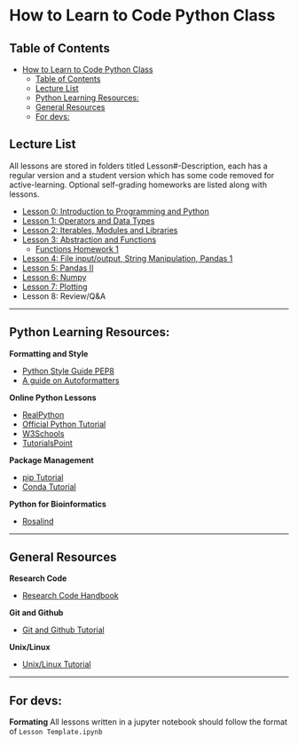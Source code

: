# How to Learn to Code Python Class

## Table of Contents
- [How to Learn to Code Python Class](#how-to-learn-to-code-python-class)
  - [Table of Contents](#table-of-contents)
  - [Lecture List](#lecture-list)
  - [Python Learning Resources:](#python-learning-resources)
  - [General Resources](#general-resources)
  - [For devs:](#for-devs)

## Lecture List

All lessons are stored in folders titled Lesson#-Description, each has a regular version and a student version which has some code removed for active-learning. Optional self-grading homeworks are listed along with lessons.

- [Lesson 0: Introduction to Programming and Python](/Lesson_1_Basics/Lesson_1.ipynb)
- [Lesson 1: Operators and Data Types](/Lesson_1_Basics/Lesson_1.ipynb)
- [Lesson 2: Iterables, Modules and Libraries](/Lesson_2_Control_Structs/Lesson_2_Control_structs_teacher.ipynb)
- [Lesson 3: Abstraction and Functions](/Lesson_3_Abstraction_Functions/Lesson_3.ipynb)
  - [Functions Homework 1](https://www.w3schools.com/python/exercise.asp?filename=exercise_functions1)
- [Lesson 4: File input/output, String Manipulation, Pandas 1](/Lesson_4_FileIO/Lesson_4.ipynb)
- [Lesson 5: Pandas II](/Lesson_5_Pandas_DataFrame/Lesson5_pandas_DataFrame_Teacher.ipynb)
- [Lesson 6: Numpy](Lesson_6_NumPy/Lesson_6_NumPy.ipynb)
- [Lesson 7: Plotting](/Lesson_7_Plotting/plotting_student.ipynb)
- Lesson 8: Review/Q&A

---

## Python Learning Resources:

**Formatting and Style**
- [Python Style Guide PEP8](https://peps.python.org/pep-0008/)
- [A guide on Autoformatters](https://www.kevinpeters.net/auto-formatters-for-python)

**Online Python Lessons**
- [RealPython](https://realpython.com)
- [Official Python Tutorial](https://docs.python.org/3/tutorial/)
- [W3Schools](https://www.w3schools.com/python/)
- [TutorialsPoint](https://www.tutorialspoint.com/python/index.htm)

**Package Management**
- [pip Tutorial](https://realpython.com/what-is-pip/)
- [Conda Tutorial](https://docs.conda.io/projects/conda/en/latest/user-guide/getting-started.html)

**Python for Bioinformatics**
- [Rosalind](https://rosalind.info/problems/locations/)

---

## General Resources

**Research Code**
- [Research Code Handbook](https://goodresearch.dev)

**Git and Github**
- [Git and Github Tutorial](https://product.hubspot.com/blog/git-and-github-tutorial-for-beginners)

**Unix/Linux**
- [Unix/Linux Tutorial](https://www.tutorialspoint.com/unix/index.htm)




---

## For devs:

**Formating**
All lessons written in a jupyter notebook should follow the format of ```Lesson Template.ipynb```